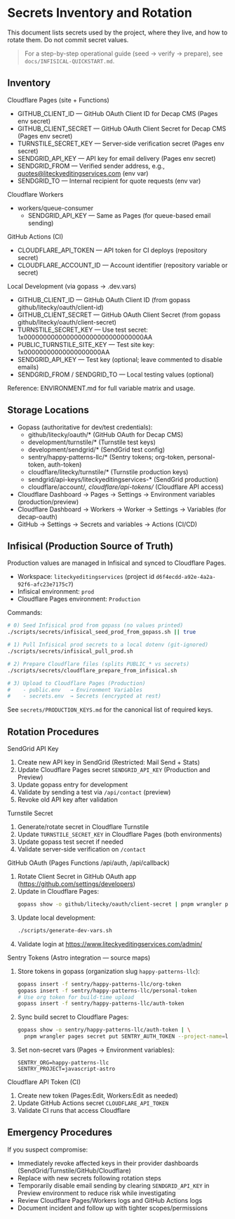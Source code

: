 # Secrets Inventory and Rotation

This document lists secrets used by the project, where they live, and how to rotate them. Do not commit secret values.

> For a step-by-step operational guide (seed → verify → prepare), see `docs/INFISICAL-QUICKSTART.md`.

## Inventory

Cloudflare Pages (site + Functions)
- GITHUB_CLIENT_ID — GitHub OAuth Client ID for Decap CMS (Pages env secret)
- GITHUB_CLIENT_SECRET — GitHub OAuth Client Secret for Decap CMS (Pages env secret)
- TURNSTILE_SECRET_KEY — Server-side verification secret (Pages env secret)
- SENDGRID_API_KEY — API key for email delivery (Pages env secret)
- SENDGRID_FROM — Verified sender address, e.g., quotes@liteckyeditingservices.com (env var)
- SENDGRID_TO — Internal recipient for quote requests (env var)

Cloudflare Workers
- workers/queue-consumer
  - SENDGRID_API_KEY — Same as Pages (for queue-based email sending)

GitHub Actions (CI)
- CLOUDFLARE_API_TOKEN — API token for CI deploys (repository secret)
- CLOUDFLARE_ACCOUNT_ID — Account identifier (repository variable or secret)

Local Development (via gopass → .dev.vars)
- GITHUB_CLIENT_ID — GitHub OAuth Client ID (from gopass github/litecky/oauth/client-id)
- GITHUB_CLIENT_SECRET — GitHub OAuth Client Secret (from gopass github/litecky/oauth/client-secret)
- TURNSTILE_SECRET_KEY — Use test secret: 1x0000000000000000000000000000000AA
- PUBLIC_TURNSTILE_SITE_KEY — Test site key: 1x00000000000000000000AA
- SENDGRID_API_KEY — Test key (optional; leave commented to disable emails)
- SENDGRID_FROM / SENDGRID_TO — Local testing values (optional)

Reference: ENVIRONMENT.md for full variable matrix and usage.

## Storage Locations

- Gopass (authoritative for dev/test credentials):
  - github/litecky/oauth/* (GitHub OAuth for Decap CMS)
  - development/turnstile/* (Turnstile test keys)
  - development/sendgrid/* (SendGrid test config)
  - sentry/happy-patterns-llc/* (Sentry tokens; org-token, personal-token, auth-token)
  - cloudflare/litecky/turnstile/* (Turnstile production keys)
  - sendgrid/api-keys/liteckyeditingservices-* (SendGrid production)
  - cloudflare/account/*, cloudflare/api-tokens/* (Cloudflare API access)
- Cloudflare Dashboard → Pages → Settings → Environment variables (production/preview)
- Cloudflare Dashboard → Workers → Worker → Settings → Variables (for decap-oauth)
- GitHub → Settings → Secrets and variables → Actions (CI/CD)

## Infisical (Production Source of Truth)

Production values are managed in Infisical and synced to Cloudflare Pages.

- Workspace: `liteckyeditingservices` (project id `d6f4ecdd-a92e-4a2a-92f6-afc23e7175c7`)
- Infisical environment: `prod`
- Cloudflare Pages environment: `Production`

Commands:

```bash
# 0) Seed Infisical prod from gopass (no values printed)
./scripts/secrets/infisical_seed_prod_from_gopass.sh || true

# 1) Pull Infisical prod secrets to a local dotenv (git-ignored)
./scripts/secrets/infisical_pull_prod.sh

# 2) Prepare Cloudflare files (splits PUBLIC_* vs secrets)
./scripts/secrets/cloudflare_prepare_from_infisical.sh

# 3) Upload to Cloudflare Pages (Production)
#    - public.env   → Environment Variables
#    - secrets.env  → Secrets (encrypted at rest)
```

See `secrets/PRODUCTION_KEYS.md` for the canonical list of required keys.

## Rotation Procedures

SendGrid API Key
1. Create new API key in SendGrid (Restricted: Mail Send + Stats)
2. Update Cloudflare Pages secret `SENDGRID_API_KEY` (Production and Preview)
3. Update gopass entry for development
4. Validate by sending a test via `/api/contact` (preview)
5. Revoke old API key after validation

Turnstile Secret
1. Generate/rotate secret in Cloudflare Turnstile
2. Update `TURNSTILE_SECRET_KEY` in Cloudflare Pages (both environments)
3. Update gopass test secret if needed
4. Validate server-side verification on `/contact`

GitHub OAuth (Pages Functions /api/auth, /api/callback)
1. Rotate Client Secret in GitHub OAuth app (https://github.com/settings/developers)
2. Update in Cloudflare Pages:
   ```bash
   gopass show -o github/litecky/oauth/client-secret | pnpm wrangler pages secret put GITHUB_CLIENT_SECRET --project-name=liteckyeditingservices
   ```
3. Update local development:
   ```bash
   ./scripts/generate-dev-vars.sh
   ```
4. Validate login at https://www.liteckyeditingservices.com/admin/

Sentry Tokens (Astro integration — source maps)
1. Store tokens in gopass (organization slug `happy-patterns-llc`):
   ```bash
   gopass insert -f sentry/happy-patterns-llc/org-token
   gopass insert -f sentry/happy-patterns-llc/personal-token
   # Use org token for build-time upload
   gopass insert -f sentry/happy-patterns-llc/auth-token
   ```
2. Sync build secret to Cloudflare Pages:
   ```bash
   gopass show -o sentry/happy-patterns-llc/auth-token | \
     pnpm wrangler pages secret put SENTRY_AUTH_TOKEN --project-name=liteckyeditingservices
   ```
3. Set non-secret vars (Pages → Environment variables):
   ```
   SENTRY_ORG=happy-patterns-llc
   SENTRY_PROJECT=javascript-astro
   ```

Cloudflare API Token (CI)
1. Create new token (Pages:Edit, Workers:Edit as needed)
2. Update GitHub Actions secret `CLOUDFLARE_API_TOKEN`
3. Validate CI runs that access Cloudflare

## Emergency Procedures

If you suspect compromise:
- Immediately revoke affected keys in their provider dashboards (SendGrid/Turnstile/GitHub/Cloudflare)
- Replace with new secrets following rotation steps
- Temporarily disable email sending by clearing `SENDGRID_API_KEY` in Preview environment to reduce risk while investigating
- Review Cloudflare Pages/Workers logs and GitHub Actions logs
- Document incident and follow up with tighter scopes/permissions
